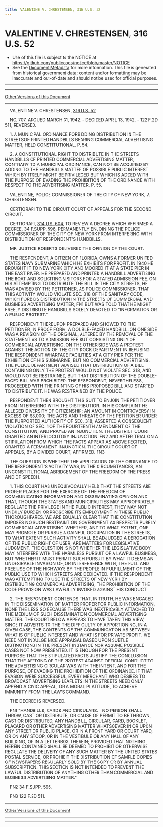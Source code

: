 ```yaml
---
title: VALENTINE V. CHRESTENSEN, 316 U.S. 52
---
```


# VALENTINE V. CHRESTENSEN, 316 U.S. 52

* Use of this file is subject to the NOTICE at https://github.com/publicdocs/notice/blob/master/NOTICE
* See the [Document Metadata](../../../index.md) for more information.
  This file is generated from historical government data; content and/or formatting may be inaccurate and out-of-date and should not be used for official purposes.

----------
----------

[Other Versions of this Document](https://publicdocs.github.io/go/links?ns=uslm-x&ref=%2Fus%2Fcourts%2Fscotus%2FusReporter%2F316%2F52)

----------

    VALENTINE V. CHRESTENSEN, [316 U.S. 52][/us/courts/scotus/usReporter/316/52]

    NO. 707.  ARGUED MARCH 31, 1942.  - DECIDED APRIL 13, 1942.  - 122 F.2D 511, REVERSED.

    1.  A MUNICIPAL ORDINANCE FORBIDDING DISTRIBUTION IN THE STREETSOF PRINTED HANDBILLS BEARING COMMERCIAL ADVERTISING MATTER, HELD CONSTITUTIONAL.  P. 54.

    2.  A CONSTITUTIONAL RIGHT TO DISTRIBUTE IN THE STREETS HANDBILLS OF PRINTED COMMERCIAL ADVERTISING MATTER, CONTRARY TO A MUNICIPAL ORDINANCE, CAN NOT BE ACQUIRED BY ADDING TO THE HANDBILLS MATTER OF POSSIBLE PUBLIC INTEREST WHICH BY ITSELF MIGHT BE PRIVILEGED BUT WHICH IS ADDED WITH THE PURPOSE OF EVADING THE PROHIBITION OF THE ORDINANCE WITH RESPECT TO THE ADVERTISING MATTER.  P. 55.

    VALENTINE, POLICE COMMISSIONER OF THE CITY OF NEW YORK, V. CHRESTENSEN.

    CERTIORARI TO THE CIRCUIT COURT OF APPEALS FOR THE SECOND CIRCUIT.

    CERTIORARI, [314 U.S. 604][/us/courts/scotus/usReporter/314/604], TO REVIEW A DECREE WHICH AFFIRMED A DECREE, 34 F.SUPP.  596, PERMANENTLY ENJOINING THE POLICE COMMISSIONER OF THE CITY OF NEW YORK FROM INTERFERING WITH DISTRIBUTION OF RESPONDENT'S HANDBILLS.

    MR. JUSTICE ROBERTS DELIVERED THE OPINION OF THE COURT.

    THE RESPONDENT, A CITIZEN OF FLORIDA, OWNS A FORMER UNITED STATES NAVY SUBMARINE WHICH HE EXHIBITS FOR PROFIT.  IN 1940 HE BROUGHT IT TO NEW YORK CITY AND MOORED IT AT A STATE PIER IN THE EAST RIVER.  HE PREPARED AND PRINTED A HANDBILL ADVERTISING THE BOAT AND SOLICITING VISITORS FOR A STATED ADMISSION FEE.  ON HIS ATTEMPTING TO DISTRIBUTE THE BILL IN THE CITY STREETS, HE WAS ADVISED BY THE PETITIONER, AS POLICE COMMISSIONER, THAT THIS ACTIVITY WOULD VIOLATE SEC. 318 OF THE SANITARY CODE, WHICH FORBIDS DISTRIBUTION IN THE STREETS OF COMMERCIAL AND BUSINESS ADVERTISING MATTER,  FN1  BUT WAS TOLD THAT HE MIGHT FREELY DISTRIBUTE HANDBILLS SOLELY DEVOTED TO "INFORMATION OR A PUBLIC PROTEST."

    RESPONDENT THEREUPON PREPARED AND SHOWED TO THE PETITIONER, IN PROOF FORM, A DOUBLE-FACED HANDBILL.  ON ONE SIDE WAS A REVISION OF THE ORIGINAL, ALTERED BY THE REMOVAL OF THE STATEMENT AS TO ADMISSION FEE BUT CONSISTING ONLY OF COMMERCIAL ADVERTISING.  ON THE OTHER SIDE WAS A PROTEST AGAINST THE ACTION OF THE CITY DOCK DEPARTMENT IN REFUSING THE RESPONDENT WHARFAGE FACILITIES AT A CITY PIER FOR THE EXHIBITION OF HIS SUBMARINE, BUT NO COMMERCIAL ADVERTISING.  THE POLICE DEPARTMENT ADVISED THAT DISTRIBUTION OF A BILL CONTAINING ONLY THE PROTEST WOULD NOT VIOLATE SEC. 318, AND WOULD NOT BE RESTRAINED, BUT THAT DISTRIBUTION OF THE DOUBLE-FACED BILL WAS PROHIBITED.  THE RESPONDENT, NEVERTHELESS, PROCEEDED WITH THE PRINTING OF HIS PROPOSED BILL AND STARTED TO DISTRIBUTE IT.  HE WAS RESTRAINED BY THE POLICE.

    RESPONDENT THEN BROUGHT THIS SUIT TO ENJOIN THE PETITIONER FROM INTERFERING WITH THE DISTRIBUTION.  IN HIS COMPLAINT HE ALLEGED DIVERSITY OF CITIZENSHIP; AN AMOUNT IN CONTROVERSY IN EXCESS OF $3,000; THE ACTS AND THREATS OF THE PETITIONER UNDER THE PURPORTED AUTHORITY OF SEC. 318; ASSERTED A CONSEQUENT VIOLATION OF SEC. 1 OF THE FOURTEENTH AMENDMENT OF THE CONSTITUTION; AND PRAYED AN INJUNCTION.  THE DISTRICT COURT GRANTED AN INTERLOCUTORY INJUNCTION, FN2  AND AFTER TRIAL ON A STIPULATION FROM WHICH THE FACTS APPEAR AS ABOVE RECITED, GRANTED A PERMANENT INJUNCTION.  THE CIRCUIT COURT OF APPEALS, BY A DIVIDED COURT, AFFIRMED.  FN3

    THE QUESTION IS WHETHER THE APPLICATION OF THE ORDINANCE TO THE RESPONDENT'S ACTIVITY WAS, IN THE CIRCUMSTANCES, AN UNCONSTITUTIONAL ABRIDGEMENT OF THE FREEDOM OF THE PRESS AND OF SPEECH.

    1.  THIS COURT HAS UNEQUIVOCALLY HELD THAT THE STREETS ARE PROPER PLACES FOR THE EXERCISE OF THE FREEDOM OF COMMUNICATING INFORMATION AND DISSEMINATING OPINION AND THAT, THOUGH THE STATES AND MUNICIPALITIES MAY APPROPRIATELY REGULATE THE PRIVILEGE IN THE PUBLIC INTEREST, THEY MAY NOT UNDULY BURDEN OR PROSCRIBE ITS EMPLOYMENT IN THESE PUBLIC THOROUGHFARES.  WE ARE EQUALLY CLEAR THAT THE CONSTITUTION IMPOSES NO SUCH RESTRAINT ON GOVERNMENT AS RESPECTS PURELY COMMERCIAL ADVERTISING.  WHETHER, AND TO WHAT EXTENT, ONE MAY PROMOTE OR PURSUE A GAINFUL OCCUPATION IN THE STREETS, TO WHAT EXTENT SUCH ACTIVITY SHALL BE ADJUDGED A DEROGATION OF THE PUBLIC RIGHT OF USER, ARE MATTERS FOR LEGISLATIVE JUDGMENT.  THE QUESTION IS NOT WHETHER THE LEGISLATIVE BODY MAY INTERFERE WITH THE HARMLESS PURSUIT OF A LAWFUL BUSINESS, BUT WHETHER IT MUST PERMIT SUCH PURSUIT BY WHAT IT DEEMS AN UNDESIRABLE INVASION OF, OR INTERFERENCE WITH, THE FULL AND FREE USE OF THE HIGHWAYS BY THE PEOPLE IN FULFILLMENT OF THE PUBLIC USE TO WHICH STREETS ARE DEDICATED.  IF THE RESPONDENT WAS ATTEMPTING TO USE THE STREETS OF NEW YORK BY DISTRIBUTING COMMERCIAL ADVERTISING, THE PROHIBITION OF THE CODE PROVISION WAS LAWFULLY INVOKED AGAINST HIS CONDUCT.

    2.  THE RESPONDENT CONTENDS THAT, IN TRUTH, HE WAS ENGAGED IN THE DISSEMINATION OF MATTER PROPER FOR PUBLIC INFORMATION, NONE THE LESS SO BECAUSE THERE WAS INEXTRICABLY ATTACHED TO THE MEDIUM OF SUCH DISSEMINATION COMMERCIAL ADVERTISING MATTER.  THE COURT BELOW APPEARS TO HAVE TAKEN THIS VIEW, SINCE IT ADVERTS TO THE THE DIFFICULTY OF APPORTIONING, IN A GIVEN CASE, THE CONTENTS OF THE COMMUNICATION AS BETWEEN WHAT IS OF PUBLIC INTEREST AND WHAT IS FOR PRIVATE PROFIT.  WE NEED NOT INDULGE NICE APPRAISAL BASED UPON SUBTLE DISTINCTIONS IN THE PRESENT INSTANCE NOR ASSUME POSSIBLE CASES NOT NOW PRESENTED.  IT IS ENOUGH FOR THE PRESENT PURPOSE THAT THE STIPULATED FACTS JUSTIFY THE CONCLUSION THAT THE AFFIXING OF THE PROTEST AGAINST OFFICIAL CONDUCT TO THE ADVERTISING CIRCULAR WAS WITH THE INTENT, AND FOR THE PURPOSE, OF EVADING THE PROHIBITION OF THE ORDINANCE.  IF THAT EVASION WERE SUCCESSFUL, EVERY MERCHANT WHO DESIRES TO BROADCAST ADVERTISING LEAFLETS IN THE STREETS NEED ONLY APPEND A CIVIC APPEAL, OR A MORAL PLATITUDE, TO ACHIEVE IMMUNITY FROM THE LAW'S COMMAND.

    THE DECREE IS REVERSED.

    FN1  "HANDBILLS, CARDS AND CIRCULARS.  - NO PERSON SHALL THROW, CAST OR DISTRIBUTE, OR CAUSE OR PERMIT TO BE THROWN, CAST OR DISTRIBUTED, ANY HANDBILL, CIRCULAR, CARD, BOOKLET, PLACARD OR OTHER ADVERTISING MATTER WHATSOEVER IN OR UPON ANY STREET OR PUBLIC PLACE, OR IN A FRONT YARD OR COURT YARD, OR ON ANY STOOP, OR IN THE VESTIBULE OR ANY HALL OF ANY BUILDING, OR IN A LETTERBOX THEREIN; PROVIDED THAT NOTHING HEREIN CONTAINED SHALL BE DEEMED TO PROHIBIT OR OTHERWISE REGULATE THE DELIVERY OF ANY SUCH MATTER BY THE UNITED STATES POSTAL SERVICE, OR PROHIBIT THE DISTRIBUTION OF SAMPLE COPIES OF NEWSPAPERS REGULARLY SOLD BY THE COPY OR BY ANNUAL SUBSCRIPTION.  THIS SECTION IS NOT INTENDED TO PREVENT THE LAWFUL DISTRIBUTION OF ANYTHING OTHER THAN COMMERCIAL AND BUSINESS ADVERTISING MATTER."

    FN2  34 F.SUPP.  596.

    FN3  122 F.2D 511.

----------

[Other Versions of this Document](https://publicdocs.github.io/go/links?ns=uslm-x&ref=%2Fus%2Fcourts%2Fscotus%2FusReporter%2F316%2F52)

----------
----------

[/us/courts/scotus/usReporter/316/52]: https://publicdocs.github.io/go/links?ns=uslm-x&ref=%2Fus%2Fcourts%2Fscotus%2FusReporter%2F316%2F52
[/us/courts/scotus/usReporter/314/604]: https://publicdocs.github.io/go/links?ns=uslm-x&ref=%2Fus%2Fcourts%2Fscotus%2FusReporter%2F314%2F604


